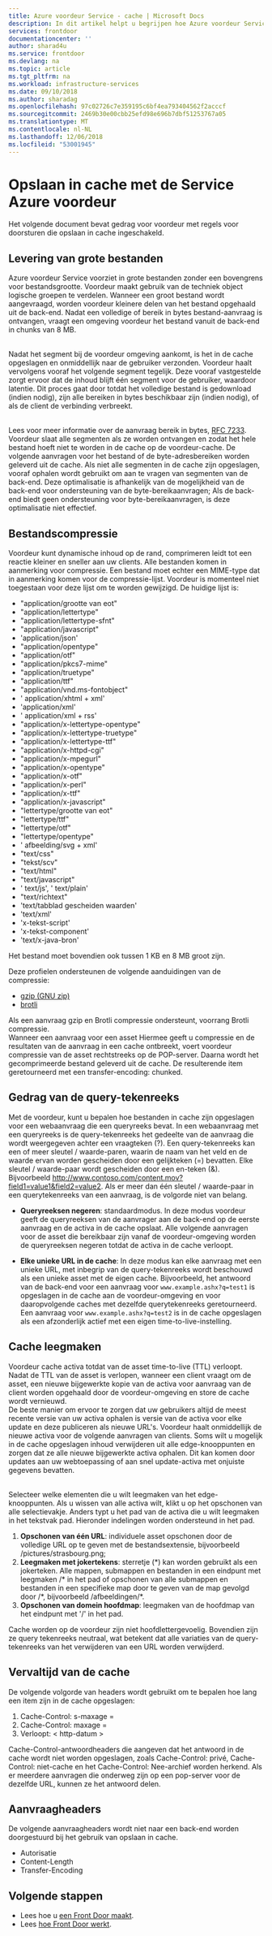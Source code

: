 ```yaml
---
title: Azure voordeur Service - cache | Microsoft Docs
description: In dit artikel helpt u begrijpen hoe Azure voordeur Service controleert de status van uw back-ends
services: frontdoor
documentationcenter: ''
author: sharad4u
ms.service: frontdoor
ms.devlang: na
ms.topic: article
ms.tgt_pltfrm: na
ms.workload: infrastructure-services
ms.date: 09/10/2018
ms.author: sharadag
ms.openlocfilehash: 97c02726c7e359195c6bf4ea793404562f2acccf
ms.sourcegitcommit: 2469b30e00cbb25efd98e696b7dbf51253767a05
ms.translationtype: MT
ms.contentlocale: nl-NL
ms.lasthandoff: 12/06/2018
ms.locfileid: "53001945"
---
```

# <a name="caching-with-azure-front-door-service"></a>Opslaan in cache met de Service Azure voordeur
Het volgende document bevat gedrag voor voordeur met regels voor doorsturen die opslaan in cache ingeschakeld.

## <a name="delivery-of-large-files"></a>Levering van grote bestanden
Azure voordeur Service voorziet in grote bestanden zonder een bovengrens voor bestandsgrootte. Voordeur maakt gebruik van de techniek object logische groepen te verdelen. Wanneer een groot bestand wordt aangevraagd, worden voordeur kleinere delen van het bestand opgehaald uit de back-end. Nadat een volledige of bereik in bytes bestand-aanvraag is ontvangen, vraagt een omgeving voordeur het bestand vanuit de back-end in chunks van 8 MB.

</br>Nadat het segment bij de voordeur omgeving aankomt, is het in de cache opgeslagen en onmiddellijk naar de gebruiker verzonden. Voordeur haalt vervolgens vooraf het volgende segment tegelijk. Deze vooraf vastgestelde zorgt ervoor dat de inhoud blijft één segment voor de gebruiker, waardoor latentie. Dit proces gaat door totdat het volledige bestand is gedownload (indien nodig), zijn alle bereiken in bytes beschikbaar zijn (indien nodig), of als de client de verbinding verbreekt.

</br>Lees voor meer informatie over de aanvraag bereik in bytes, [RFC 7233](https://web.archive.org/web/20171009165003/http://www.rfc-base.org/rfc-7233.html).
Voordeur slaat alle segmenten als ze worden ontvangen en zodat het hele bestand hoeft niet te worden in de cache op de voordeur-cache. De volgende aanvragen voor het bestand of de byte-adresbereiken worden geleverd uit de cache. Als niet alle segmenten in de cache zijn opgeslagen, vooraf ophalen wordt gebruikt om aan te vragen van segmenten van de back-end. Deze optimalisatie is afhankelijk van de mogelijkheid van de back-end voor ondersteuning van de byte-bereikaanvragen; Als de back-end biedt geen ondersteuning voor byte-bereikaanvragen, is deze optimalisatie niet effectief.

## <a name="file-compression"></a>Bestandscompressie
Voordeur kunt dynamische inhoud op de rand, comprimeren leidt tot een reactie kleiner en sneller aan uw clients. Alle bestanden komen in aanmerking voor compressie. Een bestand moet echter een MIME-type dat in aanmerking komen voor de compressie-lijst. Voordeur is momenteel niet toegestaan voor deze lijst om te worden gewijzigd. De huidige lijst is:</br>
- "application/grootte van eot"
- "application/lettertype"
- "application/lettertype-sfnt"
- "application/javascript"
- 'application/json'
- "application/opentype"
- "application/otf"
- "application/pkcs7-mime"
- "application/truetype"
- "application/ttf"
- "application/vnd.ms-fontobject"
- ' application/xhtml + xml'
- 'application/xml'
- ' application/xml + rss'
- "application/x-lettertype-opentype"
- "application/x-lettertype-truetype"
- "application/x-lettertype-ttf"
- "application/x-httpd-cgi"
- "application/x-mpegurl"
- "application/x-opentype"
- "application/x-otf"
- "application/x-perl"
- "application/x-ttf"
- "application/x-javascript"
- "lettertype/grootte van eot"
- "lettertype/ttf"
- "lettertype/otf"
- "lettertype/opentype"
- ' afbeelding/svg + xml'
- "text/css"
- "tekst/scv"
- "text/html"
- "text/javascript"
- ' text/js', ' text/plain'
- "text/richtext"
- 'text/tabblad gescheiden waarden'
- 'text/xml'
- 'x-tekst-script'
- 'x-tekst-component'
- 'text/x-java-bron'

Het bestand moet bovendien ook tussen 1 KB en 8 MB groot zijn.

Deze profielen ondersteunen de volgende aanduidingen van de compressie:
- [gzip (GNU zip)](https://en.wikipedia.org/wiki/Gzip)
- [brotli](https://en.wikipedia.org/wiki/Brotli)

Als een aanvraag gzip en Brotli compressie ondersteunt, voorrang Brotli compressie.</br>
Wanneer een aanvraag voor een asset Hiermee geeft u compressie en de resultaten van de aanvraag in een cache ontbreekt, voert voordeur compressie van de asset rechtstreeks op de POP-server. Daarna wordt het gecomprimeerde bestand geleverd uit de cache. De resulterende item geretourneerd met een transfer-encoding: chunked.

## <a name="query-string-behavior"></a>Gedrag van de query-tekenreeks
Met de voordeur, kunt u bepalen hoe bestanden in cache zijn opgeslagen voor een webaanvraag die een queryreeks bevat. In een webaanvraag met een queryreeks is de query-tekenreeks het gedeelte van de aanvraag die wordt weergegeven achter een vraagteken (?). Een query-tekenreeks kan een of meer sleutel / waarde-paren, waarin de naam van het veld en de waarde ervan worden gescheiden door een gelijkteken (=) bevatten. Elke sleutel / waarde-paar wordt gescheiden door een en-teken (&). Bijvoorbeeld http://www.contoso.com/content.mov?field1=value1&field2=value2. Als er meer dan één sleutel / waarde-paar in een querytekenreeks van een aanvraag, is de volgorde niet van belang.
- **Queryreeksen negeren**: standaardmodus. In deze modus voordeur geeft de queryreeksen van de aanvrager aan de back-end op de eerste aanvraag en de activa in de cache opslaat. Alle volgende aanvragen voor de asset die bereikbaar zijn vanaf de voordeur-omgeving worden de queryreeksen negeren totdat de activa in de cache verloopt.

- **Elke unieke URL in de cache**: In deze modus kan elke aanvraag met een unieke URL, met inbegrip van de query-tekenreeks wordt beschouwd als een unieke asset met de eigen cache. Bijvoorbeeld, het antwoord van de back-end voor een aanvraag voor `www.example.ashx?q=test1` is opgeslagen in de cache aan de voordeur-omgeving en voor daaropvolgende caches met dezelfde querytekenreeks geretourneerd. Een aanvraag voor `www.example.ashx?q=test2` is in de cache opgeslagen als een afzonderlijk actief met een eigen time-to-live-instelling.

## <a name="cache-purge"></a>Cache leegmaken
Voordeur cache activa totdat van de asset time-to-live (TTL) verloopt. Nadat de TTL van de asset is verlopen, wanneer een client vraagt om de asset, een nieuwe bijgewerkte kopie van de activa voor aanvraag van de client worden opgehaald door de voordeur-omgeving en store de cache wordt vernieuwd.
</br>De beste manier om ervoor te zorgen dat uw gebruikers altijd de meest recente versie van uw activa ophalen is versie van de activa voor elke update en deze publiceren als nieuwe URL's. Voordeur haalt onmiddellijk de nieuwe activa voor de volgende aanvragen van clients. Soms wilt u mogelijk in de cache opgeslagen inhoud verwijderen uit alle edge-knooppunten en zorgen dat ze alle nieuwe bijgewerkte activa ophalen. Dit kan komen door updates aan uw webtoepassing of aan snel update-activa met onjuiste gegevens bevatten.

</br>Selecteer welke elementen die u wilt leegmaken van het edge-knooppunten. Als u wissen van alle activa wilt, klikt u op het opschonen van alle selectievakje. Anders typt u het pad van de activa die u wilt leegmaken in het tekstvak pad. Hieronder indelingen worden ondersteund in het pad.
1. **Opschonen van één URL**: individuele asset opschonen door de volledige URL op te geven met de bestandsextensie, bijvoorbeeld /pictures/strasbourg.png;
2. **Leegmaken met jokertekens**: sterretje (\*) kan worden gebruikt als een jokerteken. Alle mappen, submappen en bestanden in een eindpunt met leegmaken /\* in het pad of opschonen van alle submappen en bestanden in een specifieke map door te geven van de map gevolgd door /\*, bijvoorbeeld /afbeeldingen/\*.
3. **Opschonen van domein hoofdmap**: leegmaken van de hoofdmap van het eindpunt met '/' in het pad.

Cache worden op de voordeur zijn niet hoofdlettergevoelig. Bovendien zijn ze query tekenreeks neutraal, wat betekent dat alle variaties van de query-tekenreeks van het verwijderen van een URL worden verwijderd. 

## <a name="cache-expiration"></a>Vervaltijd van de cache
De volgende volgorde van headers wordt gebruikt om te bepalen hoe lang een item zijn in de cache opgeslagen:</br>
1. Cache-Control: s-maxage =<seconds>
2. Cache-Control: maxage =<seconds>
3. Verloopt: < http-datum >

Cache-Control-antwoordheaders die aangeven dat het antwoord in de cache wordt niet worden opgeslagen, zoals Cache-Control: privé, Cache-Control: niet-cache en het Cache-Control: Nee-archief worden herkend. Als er meerdere aanvragen die onderweg zijn op een pop-server voor de dezelfde URL, kunnen ze het antwoord delen.


## <a name="request-headers"></a>Aanvraagheaders

De volgende aanvraagheaders wordt niet naar een back-end worden doorgestuurd bij het gebruik van opslaan in cache.
- Autorisatie
- Content-Length
- Transfer-Encoding

## <a name="next-steps"></a>Volgende stappen

- Lees hoe u [een Front Door maakt](quickstart-create-front-door.md).
- Lees [hoe Front Door werkt](front-door-routing-architecture.md).